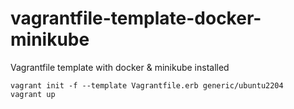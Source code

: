 # vagrantfile-template-docker-minikube
Vagrantfile template with docker &amp; minikube installed

```
vagrant init -f --template Vagrantfile.erb generic/ubuntu2204
vagrant up
```
